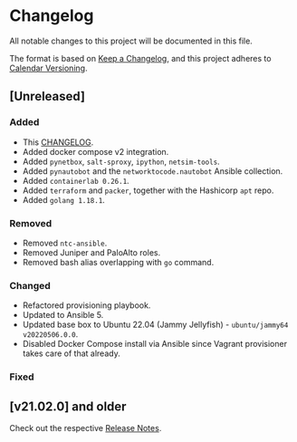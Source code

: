 # Changelog

All notable changes to this project will be documented in this file.

The format is based on [Keep a Changelog](https://keepachangelog.com/en/1.0.0/),
and this project adheres to [Calendar Versioning](https://calver.org/).

## [Unreleased]

### Added

- This [CHANGELOG](/CHANGELOG.md).
- Added docker compose v2 integration.
- Added `pynetbox`, `salt-sproxy`, `ipython`, `netsim-tools`.
- Added `pynautobot` and the `networktocode.nautobot` Ansible collection.
- Added `containerlab 0.26.1`.
- Added `terraform` and `packer`, together with the Hashicorp `apt` repo.
- Added `golang 1.18.1`.

### Removed

- Removed `ntc-ansible`.
- Removed Juniper and PaloAlto roles.
- Removed bash alias overlapping with `go` command.

### Changed

- Refactored provisioning playbook.
- Updated to Ansible 5.
- Updated base box to Ubuntu 22.04 (Jammy Jellyfish) - `ubuntu/jammy64 v20220506.0.0`.
- Disabled Docker Compose install via Ansible since Vagrant provisioner takes care of that already.

### Fixed


## [v21.02.0] and older

Check out the respective [Release Notes](https://github.com/cmsirbu/ants/releases).
